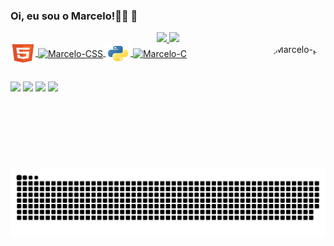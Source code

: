### Oi, eu sou o Marcelo!🐱‍👤 👋

<div align="center">
  <a href="https://github.com/MarceloQRZ">
  <img height="180em" src="https://github-readme-stats.vercel.app/api?username=MarceloQRZ&show_icons=true&theme=tokyonight&include_all_commits=true&count_private=true"/>
  <img height="180em" src="https://github-readme-stats.vercel.app/api/top-langs/?username=MarceloQRZ&layout=compact&langs_count=7&theme=tokyonight"/>
</div>
  
  <img align="center" alt="Marcelo-HTML" height="30" width="40" src="https://raw.githubusercontent.com/devicons/devicon/master/icons/html5/html5-original.svg">
  <img align="center" alt="Marcelo-CSS" height="30" width="40" src="https://cdn.jsdelivr.net/gh/devicons/devicon/icons/css3/css3-original.svg">
  <img align="center" alt="Marcelo-Python" height="30" width="40" src="https://raw.githubusercontent.com/devicons/devicon/master/icons/python/python-original.svg">
  <img align="center" alt="Marcelo-C" height="30" width="40" src="https://img.icons8.com/color/480/c-programming.png">
  <img align="right" alt="Marcelo-pic" height="200" style="border-radius:50px;" src="https://media.giphy.com/media/dWesBcTLavkZuG35MI/giphy.gif">
</div>
  
  ##
  
  <div> 
  <a href="https://www.instagram.com/marcello_albuquerque09/" target="_blank"><img src="https://img.shields.io/badge/-Instagram-%23E4405F?style=for-the-badge&logo=instagram&logoColor=white" target="_blank"></a>
  <a href = "mailto:marcelo.a.queiroz03@gmail.com"><img src="https://img.shields.io/badge/-Gmail-%23333?style=for-the-badge&logo=gmail&logoColor=white" target="_blank"></a>
  <a href="linkedin.com/in/marcelo-albuquerque-209a56220" target="_blank"><img src="https://img.shields.io/badge/-LinkedIn-%230077B5?style=for-the-badge&logo=linkedin&logoColor=white" target="_blank"></a> 
  <a href="http://api.whatsapp.com/send?phone=5585981132335" target="_blank"><img src="https://img.shields.io/badge/WhatsApp-25D366?style=for-the-badge&logo=whatsapp&logoColor=white" target="_blank"></a>
  
  ![Snake animation](https://github.com/MarceloQRZ/MarceloQRZ/blob/output/github-contribution-grid-snake.svg)
  <div>
